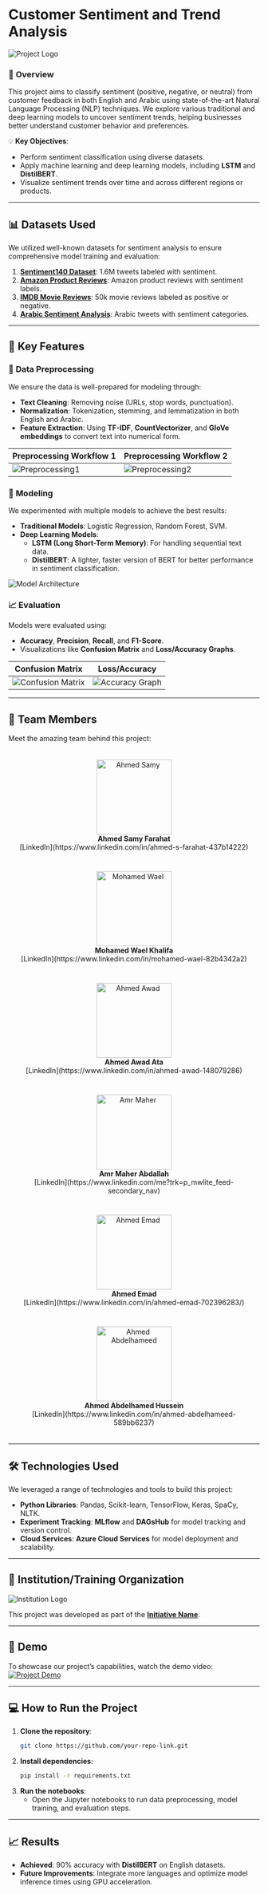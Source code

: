 # **Customer Sentiment and Trend Analysis**

![Project Logo](./images/Project_logo.jpg)

### 🚀 **Overview**
This project aims to classify sentiment (positive, negative, or neutral) from customer feedback in both English and Arabic using state-of-the-art Natural Language Processing (NLP) techniques. We explore various traditional and deep learning models to uncover sentiment trends, helping businesses better understand customer behavior and preferences.

💡 **Key Objectives**:
- Perform sentiment classification using diverse datasets.
- Apply machine learning and deep learning models, including **LSTM** and **DistilBERT**.
- Visualize sentiment trends over time and across different regions or products.

---

## 📊 **Datasets Used**

We utilized well-known datasets for sentiment analysis to ensure comprehensive model training and evaluation:

1. **[Sentiment140 Dataset](https://www.kaggle.com/datasets/kazanova/sentiment140)**: 1.6M tweets labeled with sentiment.
2. **[Amazon Product Reviews](https://www.kaggle.com/datasets/kritanjalijain/amazon-reviews/data)**: Amazon product reviews with sentiment labels.
3. **[IMDB Movie Reviews](https://www.kaggle.com/datasets/lakshmi25npathi/imdb-dataset-of-50k-movie-reviews)**: 50k movie reviews labeled as positive or negative.
4. **[Arabic Sentiment Analysis](https://www.kaggle.com/code/rehab8reda/arabic-sentiment-analysis)**: Arabic tweets with sentiment categories.

---

## 🔧 **Key Features**

### 🧹 **Data Preprocessing**
We ensure the data is well-prepared for modeling through:
- **Text Cleaning**: Removing noise (URLs, stop words, punctuation).
- **Normalization**: Tokenization, stemming, and lemmatization in both English and Arabic.
- **Feature Extraction**: Using **TF-IDF**, **CountVectorizer**, and **GloVe embeddings** to convert text into numerical form.
  
| Preprocessing Workflow 1 | Preprocessing Workflow 2 |
| ------------------------ | ------------------------ |
| ![Preprocessing1](./images/Preprocessing.png) | ![Preprocessing2](./images/Preprocessing2.png) |

### 🧠 **Modeling**
We experimented with multiple models to achieve the best results:
- **Traditional Models**: Logistic Regression, Random Forest, SVM.
- **Deep Learning Models**: 
   - **LSTM (Long Short-Term Memory)**: For handling sequential text data.
   - **DistilBERT**: A lighter, faster version of BERT for better performance in sentiment classification.
  
![Model Architecture](./images/Model.jpg)

### 📈 **Evaluation**
Models were evaluated using:
- **Accuracy**, **Precision**, **Recall**, and **F1-Score**.
- Visualizations like **Confusion Matrix** and **Loss/Accuracy Graphs**.
  
| Confusion Matrix | Loss/Accuracy |
| ---------------- | ------------- |
| ![Confusion Matrix](./images/Confusion_matrix.png) | ![Accuracy Graph](./images/Accuracy_graph.png) |

---

## 👥 **Team Members**

Meet the amazing team behind this project:

<div style="display: flex; flex-wrap: wrap; justify-content: space-around;">
    <div style="margin: 20px; text-align: center;">
        <img src="./images/Farahat.jpg" alt="Ahmed Samy" width="150" height="150"/><br/>
        <strong>Ahmed Samy Farahat</strong><br/>
        [LinkedIn](https://www.linkedin.com/in/ahmed-s-farahat-437b14222)
    </div>
    <div style="margin: 20px; text-align: center;">
        <img src="./images/Wael.jpeg" alt="Mohamed Wael" width="150" height="150"/><br/>
        <strong>Mohamed Wael Khalifa</strong><br/>
        [LinkedIn](https://www.linkedin.com/in/mohamed-wael-82b4342a2)
    </div>
    <div style="margin: 20px; text-align: center;">
        <img src="./images/Awad.jpeg" alt="Ahmed Awad" width="150" height="150"/><br/>
        <strong>Ahmed Awad Ata</strong><br/>
        [LinkedIn](https://www.linkedin.com/in/ahmed-awad-148079286)
    </div>
    <div style="margin: 20px; text-align: center;">
        <img src="./images/Amr.jpeg" alt="Amr Maher" width="150" height="150"/><br/>
        <strong>Amr Maher Abdallah</strong><br/>
        [LinkedIn](https://www.linkedin.com/me?trk=p_mwlite_feed-secondary_nav)
    </div>
    <div style="margin: 20px; text-align: center;">
        <img src="./images/Emad.jpeg" alt="Ahmed Emad" width="150" height="150"/><br/>
        <strong>Ahmed Emad</strong><br/>
        [LinkedIn](https://www.linkedin.com/in/ahmed-emad-702396283/)
    </div>
    <div style="margin: 20px; text-align: center;">
        <img src="./images/Abdelhamid.jpeg" alt="Ahmed Abdelhameed" width="150" height="150"/><br/>
        <strong>Ahmed Abdelhamed Hussein</strong><br/>
        [LinkedIn](https://www.linkedin.com/in/ahmed-abdelhameed-589bb6237)
    </div>
</div>

---

## 🛠 **Technologies Used**
We leveraged a range of technologies and tools to build this project:

- **Python Libraries**: Pandas, Scikit-learn, TensorFlow, Keras, SpaCy, NLTK.
- **Experiment Tracking**: **MLflow** and **DAGsHub** for model tracking and version control.
- **Cloud Services**: **Azure Cloud Services** for model deployment and scalability.
  
---

## 🏫 **Institution/Training Organization**

![Institution Logo](./images/proAr.png)

This project was developed as part of the **[Initiative Name](https://www.depi.gov.eg/)**.

---

## 🎥 **Demo**
To showcase our project’s capabilities, watch the demo video:
[![Project Demo](./images/demo_thumbnail.jpg)]([https://www.youtube.com/watch?v=demo_link](https://youtu.be/OnAEN1znghY?si=1Q9oygk3oTxJpJ5j))

---

## 💻 **How to Run the Project**
1. **Clone the repository**:
    ```bash
    git clone https://github.com/your-repo-link.git
    ```
2. **Install dependencies**:
    ```bash
    pip install -r requirements.txt
    ```
3. **Run the notebooks**:
    - Open the Jupyter notebooks to run data preprocessing, model training, and evaluation steps.
  
---

## 📈 **Results**
- **Achieved**: 90% accuracy with **DistilBERT** on English datasets.
- **Future Improvements**: Integrate more languages and optimize model inference times using GPU acceleration.
